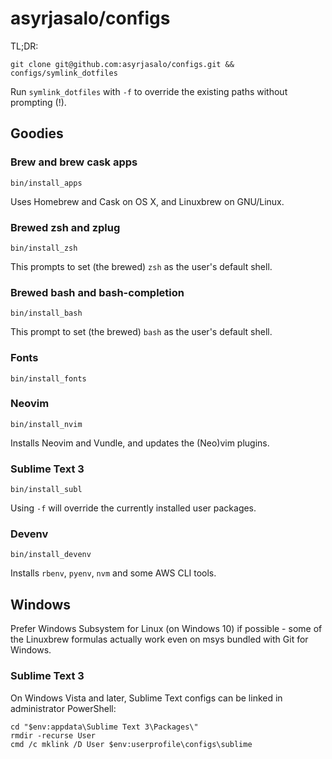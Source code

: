 # asyrjasalo/configs

TL;DR:

    git clone git@github.com:asyrjasalo/configs.git && configs/symlink_dotfiles

Run `symlink_dotfiles` with `-f` to override the existing paths without prompting (!).

## Goodies

### Brew and brew cask apps

    bin/install_apps

Uses Homebrew and Cask on OS X, and Linuxbrew on GNU/Linux.

### Brewed zsh and zplug

    bin/install_zsh

This prompts to set (the brewed) `zsh` as the user's default shell.

### Brewed bash and bash-completion

    bin/install_bash

This prompt to set (the brewed) `bash` as the user's default shell.

### Fonts

    bin/install_fonts

### Neovim

    bin/install_nvim

Installs Neovim and Vundle, and updates the (Neo)vim plugins.

### Sublime Text 3

    bin/install_subl

Using `-f` will override the currently installed user packages.

### Devenv

    bin/install_devenv

Installs `rbenv`, `pyenv`, `nvm` and some AWS CLI tools.

## Windows

Prefer Windows Subsystem for Linux (on Windows 10) if possible - some of the Linuxbrew formulas actually work even on msys bundled with Git for Windows.

### Sublime Text 3

On Windows Vista and later, Sublime Text configs can be linked in administrator PowerShell:

```
cd "$env:appdata\Sublime Text 3\Packages\"
rmdir -recurse User
cmd /c mklink /D User $env:userprofile\configs\sublime
```
